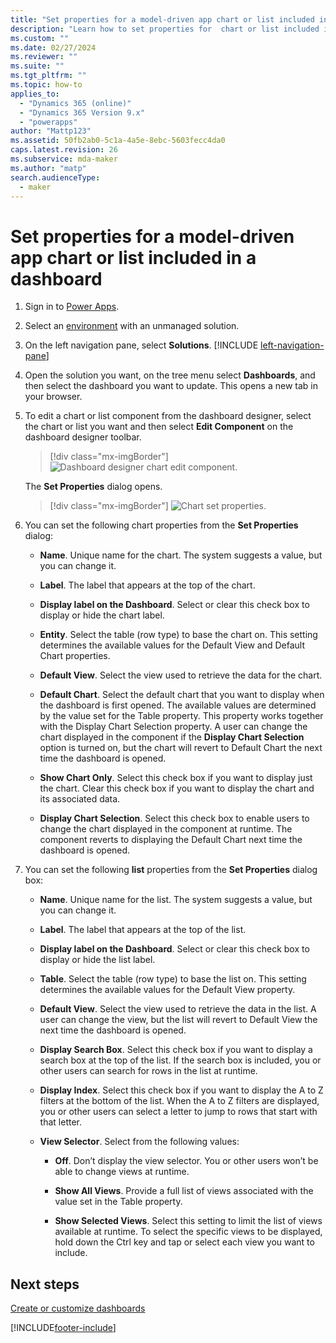 ```yaml
---
title: "Set properties for a model-driven app chart or list included in a dashboard in Power Apps | MicrosoftDocs"
description: "Learn how to set properties for  chart or list included in a dashboard"
ms.custom: ""
ms.date: 02/27/2024
ms.reviewer: ""
ms.suite: ""
ms.tgt_pltfrm: ""
ms.topic: how-to
applies_to: 
  - "Dynamics 365 (online)"
  - "Dynamics 365 Version 9.x"
  - "powerapps"
author: "Mattp123"
ms.assetid: 50fb2ab0-5c1a-4a5e-8ebc-5603fecc4da0
caps.latest.revision: 26
ms.subservice: mda-maker
ms.author: "matp"
search.audienceType: 
  - maker
---
```

# Set properties for a model-driven app chart or list included in a dashboard

1. Sign in to [Power Apps](https://make.powerapps.com/?utm_source=padocs&utm_medium=linkinadoc&utm_campaign=referralsfromdoc).
1. Select an [environment](model-driven-app-glossary.md#environment) with an unmanaged solution.
1. On the left navigation pane, select **Solutions**. [!INCLUDE [left-navigation-pane](../../includes/left-navigation-pane.md)]
1. Open the solution you want, on the tree menu select **Dashboards**, and then select the dashboard you want to update. This opens a new tab in your browser.

1. To edit a chart or list component from the dashboard designer, select the chart or list you want and then select **Edit Component** on the dashboard designer toolbar.
   > [!div class="mx-imgBorder"] 
   > ![Dashboard designer chart edit component.](media/dashboard-chart-select.png)

   The **Set Properties** dialog opens.

   > [!div class="mx-imgBorder"]
   > ![Chart set properties.](media/set-properties-chart.png)  

1. You can set the following chart properties from the **Set Properties** dialog:  
      
    - **Name**. Unique name for the chart. The system suggests a value, but you can change it.  
      
    - **Label**. The label that appears at the top of the chart.  
      
    - **Display label on the Dashboard**. Select or clear this check box to display or hide the chart label.  
      
    - **Entity**. Select the table (row type) to base the chart on. This setting determines the available values for the Default View and Default Chart properties.  
      
    - **Default View**. Select the view used to retrieve the data for the chart.  
      
    - **Default Chart**. Select the default chart that you want to display when the dashboard is first opened. The available values are determined by the value set for the Table property. This property works together with the Display Chart Selection property. A user can change the chart displayed in the component if the **Display Chart Selection** option is turned on, but the chart will revert to Default Chart the next time the dashboard is opened.  
      
    - **Show Chart Only**. Select this check box if you want to display just the chart. Clear this check box if you want to display the chart and its associated data.  
      
    - **Display Chart Selection**. Select this check box to enable users to change the chart displayed in the component at runtime. The component reverts to displaying the Default Chart next time the dashboard is opened.
  
1. You can set the following **list** properties from the **Set Properties** dialog box:  
      
    - **Name**. Unique name for the list. The system suggests a value, but you can change it.  
      
    - **Label**. The label that appears at the top of the list.  
      
    - **Display label on the Dashboard**. Select or clear this check box to display or hide the list label.  
      
    - **Table**. Select the table (row type) to base the list on. This setting determines the available values for the Default View property.  
      
    - **Default View**. Select the view used to retrieve the data in the list. A user can change the view, but the list will revert to Default View the next time the dashboard is opened.  
      
    - **Display Search Box**. Select this check box if you want to display a search box at the top of the list. If the search box is included, you or other users can search for rows in the list at runtime.  
      
    - **Display Index**. Select this check box if you want to display the A to Z filters at the bottom of the list. When the A to Z filters are displayed, you or other users can select a letter to jump to rows that start with that letter.  
      
    - **View Selector**. Select from the following values:  
      
        - **Off**. Don’t display the view selector. You or other users won’t be able to change views at runtime.  
      
        - **Show All Views**. Provide a full list of views associated with the value set in the Table property.  
      
        - **Show Selected Views**. Select this setting to limit the list of views available at runtime. To select the specific views to be displayed, hold down the Ctrl key and tap or select each view you want to include.  

## Next steps

 [Create or customize dashboards](create-edit-dashboards.md)


[!INCLUDE[footer-include](../../includes/footer-banner.md)]
